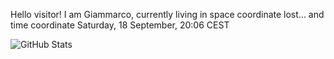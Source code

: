 Hello visitor! I am Giammarco, currently living in space coordinate lost... and time coordinate Saturday, 18 September, 20:06 CEST

![GitHub Stats](https://github-readme-stats.vercel.app/api?username=grcasanova)
